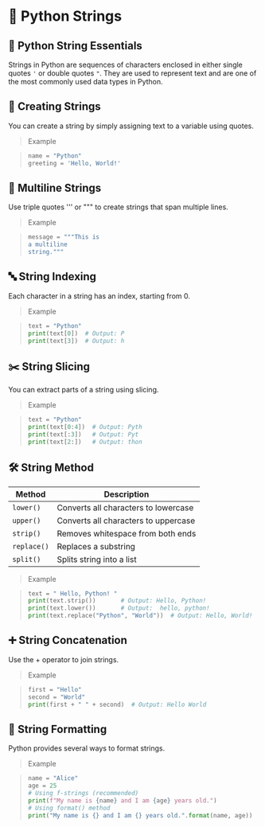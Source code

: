 # 🧵 Python Strings

## 🧬 Python String Essentials
Strings in Python are sequences of characters enclosed in either single quotes `'` or double quotes `"`. They are used to represent text and are one of the most commonly used data types in Python.

## 🧠 Creating Strings
You can create a string by simply assigning text to a variable using quotes.
> Example

>```python
>name = "Python"
>greeting = 'Hello, World!'
>```
## 🔁 Multiline Strings
Use triple quotes ''' or """ to create strings that span multiple lines.
> Example

>```python
> message = """This is
>a multiline
>string."""
>```
## 🔤 String Indexing
Each character in a string has an index, starting from 0.
> Example

>```python
>text = "Python"
>print(text[0])  # Output: P
>print(text[3])  # Output: h
>```
## ✂️ String Slicing
You can extract parts of a string using slicing.
> Example

>```python
>text = "Python"
>print(text[0:4])  # Output: Pyth
>print(text[:3])   # Output: Pyt
>print(text[2:])   # Output: thon
>```
## 🛠️ String Method
| Method      | Description                          |
| ----------- | ------------------------------------ |
| `lower()`   | Converts all characters to lowercase |
| `upper()`   | Converts all characters to uppercase |
| `strip()`   | Removes whitespace from both ends    |
| `replace()` | Replaces a substring                 |
| `split()`   | Splits string into a list            |

> Example

>```python
>text = " Hello, Python! "
>print(text.strip())       # Output: Hello, Python!
>print(text.lower())       # Output:  hello, python!
>print(text.replace("Python", "World"))  # Output: Hello, World!
>```
## ➕ String Concatenation
Use the + operator to join strings.
>Example

>```python
>first = "Hello"
>second = "World"
>print(first + " " + second)  # Output: Hello World
>```

## 🧮 String Formatting
Python provides several ways to format strings.
>Example

>```python
>name = "Alice"
>age = 25
># Using f-strings (recommended)
>print(f"My name is {name} and I am {age} years old.")
># Using format() method
>print("My name is {} and I am {} years old.".format(name, age))
>```

